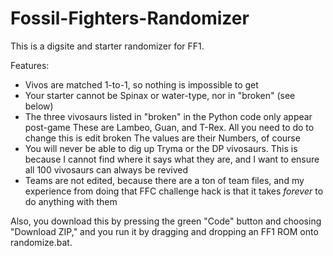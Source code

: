 # Fossil-Fighters-Randomizer
This is a digsite and starter randomizer for FF1.

Features:
- Vivos are matched 1-to-1, so nothing is impossible to get
- Your starter cannot be Spinax or water-type, nor in "broken" (see below)
- The three vivosaurs listed in "broken" in the Python code only appear post-game
  These are Lambeo, Guan, and T-Rex. All you need to do to change this is edit broken
  The values are their Numbers, of course
- You will never be able to dig up Tryma or the DP vivosaurs. This is because I cannot find
  where it says what they are, and I want to ensure all 100 vivosaurs can always be revived
- Teams are not edited, because there are a ton of team files, and my experience from doing
  that FFC challenge hack is that it takes *forever* to do anything with them

Also, you download this by pressing the green "Code" button and choosing "Download ZIP," and
you run it by dragging and dropping an FF1 ROM onto randomize.bat.
